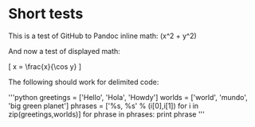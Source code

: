 
# Short tests

This is a test of GitHub to Pandoc inline math: \(x^2 + y^2\)

And now a test of displayed math:

\[
x = \frac{x}{\cos y}
\]

The following should work for delimited code:

'''python
greetings = ['Hello', 'Hola', 'Howdy']
worlds = ['world', 'mundo', 'big green planet']
phrases = ['%s, %s' % (i[0],i[1]) for i in zip(greetings,worlds)]
for phrase in phrases:
    print phrase
'''